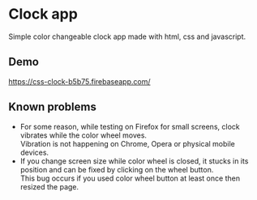 # Clock app

Simple color changeable clock app made with html, css and javascript.</br>
## Demo
https://css-clock-b5b75.firebaseapp.com/

## Known problems
- For some reason, while testing on Firefox for small screens, clock vibrates while the color wheel moves.</br>
Vibration is not happening on Chrome, Opera or physical mobile devices.</br>
- If you change screen size while color wheel is closed, it stucks in its position and can be fixed by clicking on the wheel button.</br>
This bug occurs if you used color wheel button at least once then resized the page.
